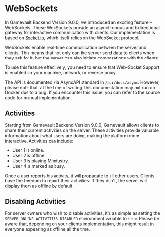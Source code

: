 # WebSockets

In Gamevault Backend Version 9.0.0, we introduced an exciting feature – WebSockets. These WebSockets provide an asynchronous and bidirectional gateway for interactive communication with clients. Our implementation is based on [Socket.io](https://socket.io/), which itself relies on the WebSocket protocol.

WebSockets enable real-time communication between the server and clients. This means that not only can the server send data to clients when they ask for it, but the server can also initiate conversations with the clients.

To use this feature effectively, you need to ensure that Web-Socket Support is enabled on your machine, network, or reverse proxy.

The API is documented via AsyncAPI standard in `/api/docs/async`. However, please note that, at the time of writing, this documentation may not run on Docker due to a bug. If you encounter this issue, you can refer to the source code for manual implementation.

## Activities

Starting from Gamevault Backend Version 9.0.0, Gamevault allows clients to share their current activities on the server. These activities provide valuable information about what users are doing, making the platform more interactive. Activities can include:

- User 1 is online.
- User 2 is offline.
- User 3 is playing Mindustry.
- User 4 is marked as busy.

Once a user reports his activity, it will propagate to all other users. Clients have the freedom to report their activities. If they don't, the server will display them as offline by default.

## Disabling Activities

For server owners who wish to disable activities, it's as simple as setting the `SERVER_ONLINE_ACTIVITIES_DISABLED` environment variable to `true`. Please be aware that, depending on your clients implementation, this might result in everyone appearing as offline all the time.
